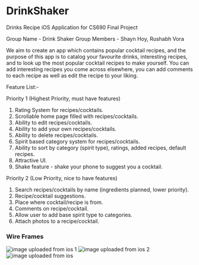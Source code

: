 # DrinkShaker
Drinks Recipe iOS Application for CS690 Final Project

Group Name - Drink Shaker
Group Members - Shayn Hoy, Rushabh Vora

We aim to create an app which contains popular cocktail recipes, and the purpose of this app is to catalog your favourite drinks, interesting recipes, and to look up the most popular cocktail recipes to make yourself. You can add interesting recipes you come across elsewhere, you can add comments to each recipe as well as edit the recipe to your liking.

Feature List:- 

Priority 1 (Highest Priority, must have features)

1. Rating System for recipes/cocktails.
2. Scrollable home page filled with recipes/cocktails.
3. Ability to edit recipes/cocktails.
4. Ability to add your own recipes/cocktails.
5. Ability to delete recipes/cocktails.
6. Spirit based category system for recipes/cocktails.
7. Ability to sort by category (spirit type), ratings, added recipes, default recipes.
8. Attractive UI.
9. Shake feature - shake your phone to suggest you a cocktail.


Priority 2 (Low Priority, nice to have features)
1. Search recipes/cocktails by name (ingredients planned, lower priority).
2. Recipe/cocktail suggestions.
3. Place where cocktail/recipe is from.
4. Comments on recipe/cocktail.
5. Allow user to add base spirit type to categories.
6. Attach photos to a recipe/cocktail.


### Wire Frames

![image uploaded from ios 1](https://user-images.githubusercontent.com/21266455/38232862-71618e1a-36cd-11e8-8881-3fdb3beca924.jpg)
![image uploaded from ios 2](https://user-images.githubusercontent.com/21266455/38232890-9bff8b04-36cd-11e8-9ff0-1bb3976ec6d5.jpg)
![image uploaded from ios](https://user-images.githubusercontent.com/21266455/38232899-a45d65e6-36cd-11e8-8957-ad1e91f65bd4.jpg)

